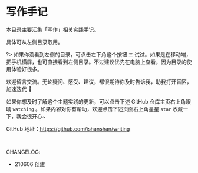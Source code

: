 # 写作手记

本目录主要汇集「写作」相关实践手记。

具体可从左侧目录取用。

?> 如果你没看到左侧的目录，可点击左下角这个按钮 `三` 试试。如果是在移动端，把手机横屏，也可直接看到左侧目录。不过建议优先在电脑上查看，因为目录的使用体验好很多。

欢迎留言交流。无论疑问、感受、建议，都很期待你及时告诉我，助我打开盲区，加速迭代 🤗

如果你想及时了解这个主题实践的更新，可以点击下述 GitHub 仓库主页右上角眼睛 `watching` 。如果内容对你有帮助，欢迎点击下述页面右上角星星 `star` 收藏一下，我会很开心~

GitHub 地址：https://github.com/ishanshan/writing

<br> 

CHANGELOG:

- 210606 创建

